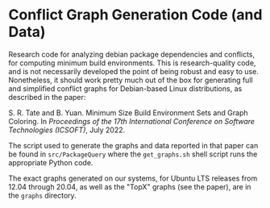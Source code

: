 # Conflict Graph Generation Code (and Data)

Research code for analyzing debian package dependencies and conflicts,
for computing minimum build environments. This is research-quality
code, and is not necessarily developed the point of being robust and
easy to use. Nonetheless, it should work pretty much out of the box
for generating full and simplified conflict graphs for Debian-based
Linux distributions, as described in the paper:

S. R. Tate and B. Yuan.  Minimum Size Build Environment Sets and Graph
Coloring. In *Proceedings of the 17th International Conference on
Software Technologies (ICSOFT)*, July 2022.

The script used to generate the graphs and data reported in that paper
can be found in `src/PackageQuery` where the `get_graphs.sh` shell
script runs the appropriate Python code.

The exact graphs generated on our systems, for Ubuntu LTS releases
from 12.04 through 20.04, as well as the "TopX" graphs (see the
paper), are in the `graphs` directory.

